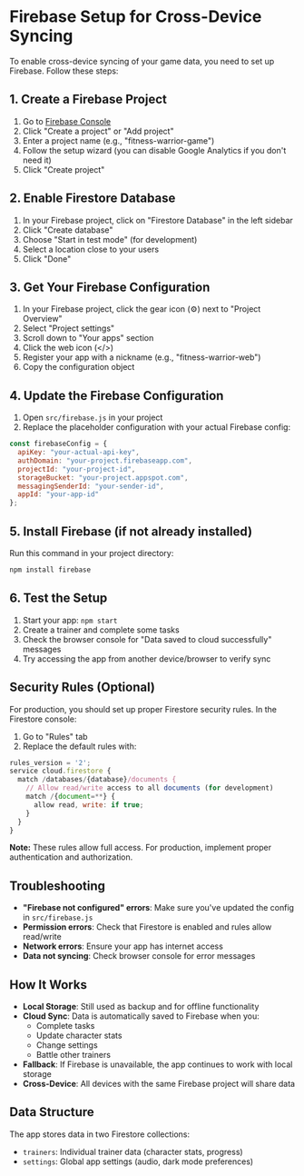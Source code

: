 # Firebase Setup for Cross-Device Syncing

To enable cross-device syncing of your game data, you need to set up Firebase. Follow these steps:

## 1. Create a Firebase Project

1. Go to [Firebase Console](https://console.firebase.google.com/)
2. Click "Create a project" or "Add project"
3. Enter a project name (e.g., "fitness-warrior-game")
4. Follow the setup wizard (you can disable Google Analytics if you don't need it)
5. Click "Create project"

## 2. Enable Firestore Database

1. In your Firebase project, click on "Firestore Database" in the left sidebar
2. Click "Create database"
3. Choose "Start in test mode" (for development)
4. Select a location close to your users
5. Click "Done"

## 3. Get Your Firebase Configuration

1. In your Firebase project, click the gear icon (⚙️) next to "Project Overview"
2. Select "Project settings"
3. Scroll down to "Your apps" section
4. Click the web icon (</>)
5. Register your app with a nickname (e.g., "fitness-warrior-web")
6. Copy the configuration object

## 4. Update the Firebase Configuration

1. Open `src/firebase.js` in your project
2. Replace the placeholder configuration with your actual Firebase config:

```javascript
const firebaseConfig = {
  apiKey: "your-actual-api-key",
  authDomain: "your-project.firebaseapp.com",
  projectId: "your-project-id",
  storageBucket: "your-project.appspot.com",
  messagingSenderId: "your-sender-id",
  appId: "your-app-id"
};
```

## 5. Install Firebase (if not already installed)

Run this command in your project directory:
```bash
npm install firebase
```

## 6. Test the Setup

1. Start your app: `npm start`
2. Create a trainer and complete some tasks
3. Check the browser console for "Data saved to cloud successfully" messages
4. Try accessing the app from another device/browser to verify sync

## Security Rules (Optional)

For production, you should set up proper Firestore security rules. In the Firestore console:

1. Go to "Rules" tab
2. Replace the default rules with:

```javascript
rules_version = '2';
service cloud.firestore {
  match /databases/{database}/documents {
    // Allow read/write access to all documents (for development)
    match /{document=**} {
      allow read, write: if true;
    }
  }
}
```

**Note:** These rules allow full access. For production, implement proper authentication and authorization.

## Troubleshooting

- **"Firebase not configured" errors**: Make sure you've updated the config in `src/firebase.js`
- **Permission errors**: Check that Firestore is enabled and rules allow read/write
- **Network errors**: Ensure your app has internet access
- **Data not syncing**: Check browser console for error messages

## How It Works

- **Local Storage**: Still used as backup and for offline functionality
- **Cloud Sync**: Data is automatically saved to Firebase when you:
  - Complete tasks
  - Update character stats
  - Change settings
  - Battle other trainers
- **Fallback**: If Firebase is unavailable, the app continues to work with local storage
- **Cross-Device**: All devices with the same Firebase project will share data

## Data Structure

The app stores data in two Firestore collections:
- `trainers`: Individual trainer data (character stats, progress)
- `settings`: Global app settings (audio, dark mode preferences) 